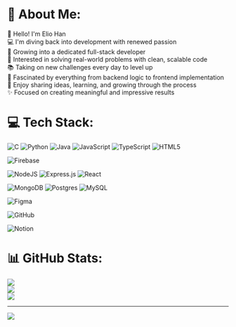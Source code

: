# 💫 About Me:
👋 Hello! I'm Elio Han<br>💻 I'm diving back into development with renewed passion  <br>🚀 Growing into a dedicated full-stack developer  <br>🎯 Interested in solving real-world problems with clean, scalable code  <br>📚 Taking on new challenges every day to level up  <br>🧠 Fascinated by everything from backend logic to frontend implementation  <br>💬 Enjoy sharing ideas, learning, and growing through the process  <br>✨ Focused on creating meaningful and impressive results


# 💻 Tech Stack:
![C](https://img.shields.io/badge/c-%2300599C.svg?style=flat&logo=c&logoColor=white) 
![Python](https://img.shields.io/badge/python-3670A0?style=flat&logo=python&logoColor=ffdd54) 
![Java](https://img.shields.io/badge/java-%23ED8B00.svg?style=flat&logo=openjdk&logoColor=white) 
![JavaScript](https://img.shields.io/badge/javascript-%23323330.svg?style=flat&logo=javascript&logoColor=%23F7DF1E) 
![TypeScript](https://img.shields.io/badge/typescript-%23007ACC.svg?style=flat&logo=typescript&logoColor=white)
![HTML5](https://img.shields.io/badge/html5-%23E34F26.svg?style=flat&logo=html5&logoColor=white) 

![Firebase](https://img.shields.io/badge/firebase-%23039BE5.svg?style=flat&logo=firebase)

![NodeJS](https://img.shields.io/badge/node.js-6DA55F?style=flat&logo=node.js&logoColor=white) 
![Express.js](https://img.shields.io/badge/express.js-%23404d59.svg?style=flat&logo=express&logoColor=%2361DAFB) 
![React](https://img.shields.io/badge/react-%2320232a.svg?style=flat&logo=react&logoColor=%2361DAFB)

![MongoDB](https://img.shields.io/badge/MongoDB-%234ea94b.svg?style=flat&logo=mongodb&logoColor=white) 
![Postgres](https://img.shields.io/badge/postgres-%23316192.svg?style=flat&logo=postgresql&logoColor=white) 
![MySQL](https://img.shields.io/badge/mysql-%2300f.svg?style=flat&logo=mysql&logoColor=white)

![Figma](https://img.shields.io/badge/figma-%23F24E1E.svg?style=flat&logo=figma&logoColor=white)

![GitHub](https://img.shields.io/badge/github-%23121011.svg?style=flat&logo=github&logoColor=white)

![Notion](https://img.shields.io/badge/Notion-%23000000.svg?style=flat&logo=notion&logoColor=white)


# 📊 GitHub Stats:
![](https://github-readme-stats.vercel.app/api?username=Elio-Han&theme=material-palenight&hide_border=false&include_all_commits=false&count_private=false)<br/>
![](https://nirzak-streak-stats.vercel.app/?user=Elio-Han&theme=material-palenight&hide_border=false)<br/>
![](https://github-readme-stats.vercel.app/api/top-langs/?username=Elio-Han&theme=material-palenight&hide_border=false&include_all_commits=false&count_private=false&layout=compact)

---
[![](https://visitcount.itsvg.in/api?id=Elio-Han&icon=0&color=0)](https://visitcount.itsvg.in)

<!-- Proudly created with GPRM ( https://gprm.itsvg.in ) -->
